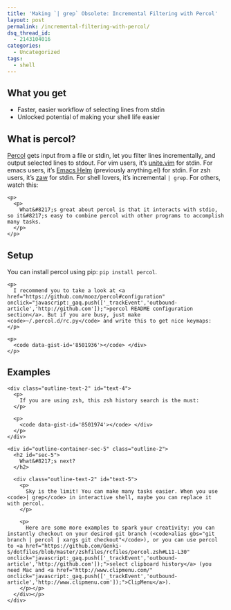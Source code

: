 ```yaml
---
title: 'Making `| grep` Obsolete: Incremental Filtering with Percol'
layout: post
permalink: /incremental-filtering-with-percol/
dsq_thread_id:
  - 2143104016
categories:
  - Uncategorized
tags:
  - shell
---
```

<div id="outline-container-sec-1" class="outline-2">
  <h2 id="sec-1">
    What you get
  </h2>

  <div class="outline-text-2" id="text-1">
    <ul class="org-ul">
      <li>
        Faster, easier workflow of selecting lines from stdin
      </li>
      <li>
        Unlocked potential of making your shell life easier
      </li>
    </ul>
  </div></p>
</div>

<div id="outline-container-sec-2" class="outline-2">
  <h2 id="sec-2">
    What is percol?
  </h2>

  <div class="outline-text-2" id="text-2">
    <p>
      <a href="https://github.com/mooz/percol" onclick="javascript:_gaq.push(['_trackEvent','outbound-article','http://github.com']);">Percol</a> gets input from a file or stdin, let you filter lines incrementally, and output selected lines to stdout. For vim users, it&#8217;s <a href="https://github.com/Shougo/unite.vim" onclick="javascript:_gaq.push(['_trackEvent','outbound-article','http://github.com']);">unite.vim</a> for stdin. For emacs users, it&#8217;s <a href="http://emacs-helm.github.io/helm/" onclick="javascript:_gaq.push(['_trackEvent','outbound-article','http://emacs-helm.github.io']);">Emacs Helm</a> (previously anything.el) for stdin. For zsh users, it&#8217;s <a href="https://github.com/zsh-users/zaw" onclick="javascript:_gaq.push(['_trackEvent','outbound-article','http://github.com']);">zaw</a> for stdin. For shell lovers, it&#8217;s incremental <code>| grep</code>. For others, watch this:
    </p>

    <p>
      <p>
        What&#8217;s great about percol is that it interacts with stdio, so it&#8217;s easy to combine percol with other programs to accomplish many tasks.
      </p>
    </p>
  </div></p>
</div>

<div id="outline-container-sec-3" class="outline-2">
  <h2 id="sec-3">
    Setup
  </h2>

  <div class="outline-text-2" id="text-3">
    <p>
      You can install percol using pip: <code>pip install percol</code>.
    </p>

    <p>
      I recommend you to take a look at <a href="https://github.com/mooz/percol#configuration" onclick="javascript:_gaq.push(['_trackEvent','outbound-article','http://github.com']);">percol README configuration section</a>. But if you are busy, just make <code>~/.percol.d/rc.py</code> and write this to get nice keymaps:
    </p>

    <p>
      <code data-gist-id='8501936'></code> </div>
    </p>
  </div>

  <div id="outline-container-sec-4" class="outline-2">
    <h2 id="sec-4">
      Examples
    </h2>

    <div class="outline-text-2" id="text-4">
      <p>
        If you are using zsh, this zsh history search is the must:
      </p>

      <p>
        <code data-gist-id='8501974'></code> </div>
      </p>
    </div>

    <div id="outline-container-sec-5" class="outline-2">
      <h2 id="sec-5">
        What&#8217;s next?
      </h2>

      <div class="outline-text-2" id="text-5">
        <p>
          Sky is the limit! You can make many tasks easier. When you use <code>| grep</code> in interactive shell, maybe you can replace it with percol.
        </p>

        <p>
          Here are some more examples to spark your creativity: you can instantly checkout on your desired git branch (<code>alias gbs="git branch | percol | xargs git checkout"​</code>), or you can use percol to <a href="https://github.com/Genki-S/dotfiles/blob/master/zshfiles/rcfiles/percol.zsh#L11-L30" onclick="javascript:_gaq.push(['_trackEvent','outbound-article','http://github.com']);">select clipboard history</a> (you need Mac and <a href="http://www.clipmenu.com/" onclick="javascript:_gaq.push(['_trackEvent','outbound-article','http://www.clipmenu.com']);">ClipMenu</a>).
        </p></p>
      </div></p>
    </div>
